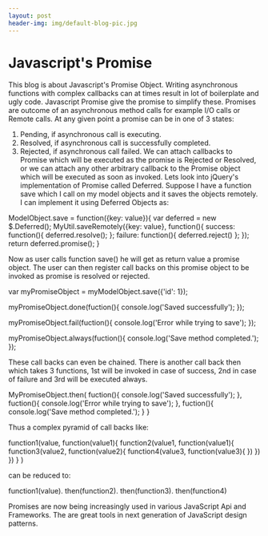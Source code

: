 ```yaml
---
layout: post
header-img: img/default-blog-pic.jpg
---
```


# Javascript's Promise

This blog is about Javascript's Promise Object. Writing asynchronous functions with complex callbacks can at times result in lot of boilerplate and ugly code. Javascript Promise give the promise to simplify these. Promises are outcome of an asynchronous method calls for example I/O calls or Remote calls. At any given point a promise can be in one of 3 states:

  1. Pending, if asynchronous call is executing.
  2. Resolved, if asynchronous call is successfully completed.
  3. Rejected, if asynchronous call failed.
We can attach callbacks to Promise which will be executed as the promise is Rejected or Resolved, or we can attach any other arbitrary callback to the Promise object which will be executed as soon as invoked.  Lets look into jQuery's implementation of Promise called Deferred. Suppose I have a function save which I call on my model objects and it saves the objects remotely. I can implement it using Deferred Objects as: 

ModelObject.save = function({key: value}){ var deferred = new $.Deferred(); MyUtil.saveRemotely({key: value}, function(){ success: function(){ deferred.resolve(); }; failure: function(){ deferred.reject() }; }); return deferred.promise(); }

Now as user calls function save() he will get as return value a promise object. The user can then register call backs on this promise object to be invoked as promise is resolved or rejected. 

var myPromiseObject = myModelObject.save({'id': 1});

myPromiseObject.done(fuction(){ console.log('Saved successfully'); });

myPromiseObject.fail(fuction(){ console.log('Error while trying to save'); });

myPromiseObject.always(fuction(){ console.log('Save method completed.'); });

These call backs can even be chained. There is another call back then which takes 3 functions, 1st will be invoked in case of success, 2nd in case of failure and 3rd will be executed always. 

MyPromiseObject.then( fuction(){ console.log('Saved successfully'); }, fuction(){ console.log('Error while trying to save'); }, fuction(){ console.log('Save method completed.'); } }

Thus a complex pyramid of call backs like: 

function1(value, function(value1){ function2(value1, function(value1){ function3(value2, function(value2){ function4(value3, function(value3){ }) }) }) } )

can be reduced to: 

function1(value). then(function2). then(function3). then(function4)

Promises are now being increasingly used in various JavaScript Api and Frameworks. The are great tools in next generation of JavaScript design patterns.